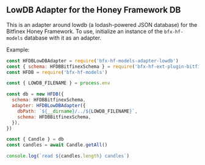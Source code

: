 ## LowDB Adapter for the Honey Framework DB
This is an adapter around lowdb (a lodash-powered JSON database) for the Bitfinex Honey Framework. To use, initialize an instance of the `bfx-hf-models` database with it as an adapter.

Example:

```js
const HFDBLowDBAdapter = require('bfx-hf-models-adapter-lowdb')
const { schema: HFDBBitfinexSchema } = require('bfx-hf-ext-plugin-bitfinex')
const HFDB = require('bfx-hf-models')

const { LOWDB_FILENAME } = process.env

const db = new HFDB({
  schema: HFDBBitfinexSchema,
  adapter: HFDBLowDBAdapter({
    dbPath: `${__dirname}/../${LOWDB_FILENAME}`,
    schema: HFDBBitfinexSchema,
  }),
})

const { Candle } = db
const candles = await Candle.getAll()

console.log(`read ${candles.length} candles`)
```